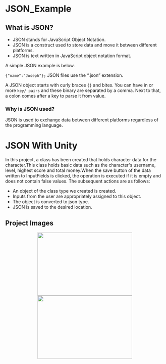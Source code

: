 # JSON_Example
## What is JSON?
 - JSON stands for JavaScript Object Notation.
 - JSON is a construct used to store data and move it between different platforms.
 - JSON is text written in JavaScript object notation format.

A simple JSON example is below.

`{"name":"Joseph"};`
JSON files use the “.json” extension.

A JSON object starts with curly braces `{}` and bites. You can have in or more `key/ pairs` and these binary are separated by a comma. Next to that, a colon comes after a key to parse it from value.

### Why is JSON used?
JSON is used to exchange data between different platforms regardless of the programming language.

# JSON With Unity
In this project, a class has been created that holds character data for the character.This class holds basic data such as the character's username, level, highest score and total money.When the save button of the data written to InputFields is clicked, the operation is executed if it is empty and does not contain false values.
The subsequent actions are as follows:
 - An object of the class type we created is created.
 - Inputs from the user are appropriately assigned to this object.
 - The object is converted to json type.
 - JSON is saved to the desired location.

## Project Images
<p align="center">
<img src= "https://user-images.githubusercontent.com/60680749/173067109-e7bab8d5-6d9e-4f9a-bdfd-a6ece4f97a42.png" width="300" height="200">
<img src= "https://user-images.githubusercontent.com/60680749/173067115-13c13d22-921a-4b2d-b0ae-0a182c011a66.png" width="300" height="200">
</p>

 
